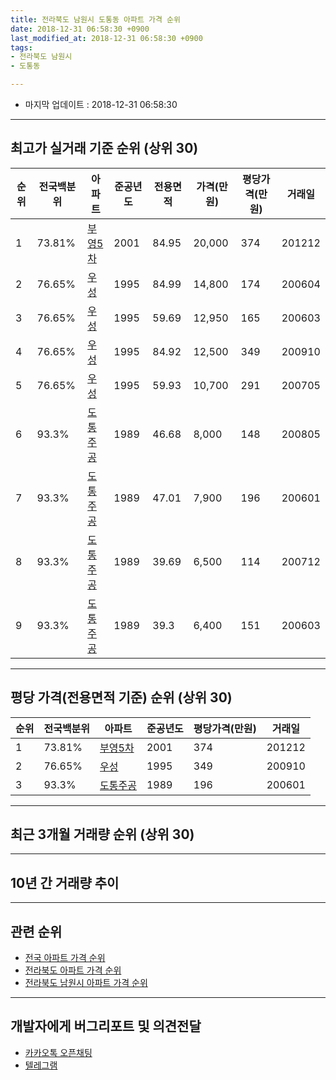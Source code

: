 ```yaml
---
title: 전라북도 남원시 도통동 아파트 가격 순위
date: 2018-12-31 06:58:30 +0900
last_modified_at: 2018-12-31 06:58:30 +0900
tags:
- 전라북도 남원시
- 도통동

---
```


* 마지막 업데이트 : 2018-12-31 06:58:30

---

## 최고가 실거래 기준 순위 (상위 30)


|순위|전국백분위|아파트|준공년도|전용면적|가격(만원)|평당가격(만원)|거래일|
|---|---|---|---|---|---|---|---|
|1|73.81%|[부영5차](https://search.naver.com/search.naver?query=%EC%A0%84%EB%9D%BC%EB%B6%81%EB%8F%84+%EB%82%A8%EC%9B%90%EC%8B%9C+%EB%8F%84%ED%86%B5%EB%8F%99+%EB%B6%80%EC%98%815%EC%B0%A8)|2001|84.95|20,000|374|201212|
|2|76.65%|[우성](https://search.naver.com/search.naver?query=%EC%A0%84%EB%9D%BC%EB%B6%81%EB%8F%84+%EB%82%A8%EC%9B%90%EC%8B%9C+%EB%8F%84%ED%86%B5%EB%8F%99+%EC%9A%B0%EC%84%B1)|1995|84.99|14,800|174|200604|
|3|76.65%|[우성](https://search.naver.com/search.naver?query=%EC%A0%84%EB%9D%BC%EB%B6%81%EB%8F%84+%EB%82%A8%EC%9B%90%EC%8B%9C+%EB%8F%84%ED%86%B5%EB%8F%99+%EC%9A%B0%EC%84%B1)|1995|59.69|12,950|165|200603|
|4|76.65%|[우성](https://search.naver.com/search.naver?query=%EC%A0%84%EB%9D%BC%EB%B6%81%EB%8F%84+%EB%82%A8%EC%9B%90%EC%8B%9C+%EB%8F%84%ED%86%B5%EB%8F%99+%EC%9A%B0%EC%84%B1)|1995|84.92|12,500|349|200910|
|5|76.65%|[우성](https://search.naver.com/search.naver?query=%EC%A0%84%EB%9D%BC%EB%B6%81%EB%8F%84+%EB%82%A8%EC%9B%90%EC%8B%9C+%EB%8F%84%ED%86%B5%EB%8F%99+%EC%9A%B0%EC%84%B1)|1995|59.93|10,700|291|200705|
|6|93.3%|[도통주공](https://search.naver.com/search.naver?query=%EC%A0%84%EB%9D%BC%EB%B6%81%EB%8F%84+%EB%82%A8%EC%9B%90%EC%8B%9C+%EB%8F%84%ED%86%B5%EB%8F%99+%EB%8F%84%ED%86%B5%EC%A3%BC%EA%B3%B5)|1989|46.68|8,000|148|200805|
|7|93.3%|[도통주공](https://search.naver.com/search.naver?query=%EC%A0%84%EB%9D%BC%EB%B6%81%EB%8F%84+%EB%82%A8%EC%9B%90%EC%8B%9C+%EB%8F%84%ED%86%B5%EB%8F%99+%EB%8F%84%ED%86%B5%EC%A3%BC%EA%B3%B5)|1989|47.01|7,900|196|200601|
|8|93.3%|[도통주공](https://search.naver.com/search.naver?query=%EC%A0%84%EB%9D%BC%EB%B6%81%EB%8F%84+%EB%82%A8%EC%9B%90%EC%8B%9C+%EB%8F%84%ED%86%B5%EB%8F%99+%EB%8F%84%ED%86%B5%EC%A3%BC%EA%B3%B5)|1989|39.69|6,500|114|200712|
|9|93.3%|[도통주공](https://search.naver.com/search.naver?query=%EC%A0%84%EB%9D%BC%EB%B6%81%EB%8F%84+%EB%82%A8%EC%9B%90%EC%8B%9C+%EB%8F%84%ED%86%B5%EB%8F%99+%EB%8F%84%ED%86%B5%EC%A3%BC%EA%B3%B5)|1989|39.3|6,400|151|200603|


---

## 평당 가격(전용면적 기준) 순위 (상위 30)


|순위|전국백분위|아파트|준공년도|평당가격(만원)|거래일|
|---|---|---|---|---|---|
|1|73.81%|[부영5차](https://search.naver.com/search.naver?query=%EC%A0%84%EB%9D%BC%EB%B6%81%EB%8F%84+%EB%82%A8%EC%9B%90%EC%8B%9C+%EB%8F%84%ED%86%B5%EB%8F%99+%EB%B6%80%EC%98%815%EC%B0%A8)|2001|374|201212|
|2|76.65%|[우성](https://search.naver.com/search.naver?query=%EC%A0%84%EB%9D%BC%EB%B6%81%EB%8F%84+%EB%82%A8%EC%9B%90%EC%8B%9C+%EB%8F%84%ED%86%B5%EB%8F%99+%EC%9A%B0%EC%84%B1)|1995|349|200910|
|3|93.3%|[도통주공](https://search.naver.com/search.naver?query=%EC%A0%84%EB%9D%BC%EB%B6%81%EB%8F%84+%EB%82%A8%EC%9B%90%EC%8B%9C+%EB%8F%84%ED%86%B5%EB%8F%99+%EB%8F%84%ED%86%B5%EC%A3%BC%EA%B3%B5)|1989|196|200601|


---

## 최근 3개월 거래량 순위 (상위 30)


<div style="width:100%;">
    <canvas id="deal_count_ranking" height="250"></canvas>
</div>


<script>
new Chart(document.getElementById("deal_count_ranking"), {
    type: 'horizontalBar',
    data: {
        labels: ['부영5차', '도통주공', '우성'],
        datasets: [{
            label: '실거래 수',
            data: [7, 6, 3],
            borderColor: "rgba(255, 0, 128, 1)",
            backgroundColor: "rgba(255, 0, 128, 0.5)",
            fill: false,
        }]
    },
    options: {
        responsive: true,
        title: {
            display: true,
            text: '최근 3개월 거래량 순위'
        },
        tooltips: {
            mode: 'index',
            intersect: false,
            callbacks: {
                title: function(tooltipItems, data) {
                    return "실거래 수:";
                },
                label: function(tooltipItem, data) {
                    return data.labels[tooltipItem.index] + ": " + tooltipItem.xLabel;
                }
            }
        },
        hover: {
            mode: 'nearest',
            intersect: true
        },
        scales: {
            xAxes: [{
                display: true,
                scaleLabel: {
                    display: true,
                    labelString: '실거래 수'
                },
                ticks: {
                    suggestedMin: 0,
                }
            }],
            yAxes: [{
                display: true,
                ticks: {
                    autoSkip: false,
                    callback: function(value, index, values) {
                        if (value.length > 15)
                            return value.substr(0, 13) + "...";
                        else
                            return value;
                    }
                },
                scaleLabel: {
                    display: false,
                }
            }]
        }
    }
});

</script>


---

## 10년 간 거래량 추이


<div style="width:100%;">
    <canvas id="deal_progress" height="250"></canvas>
</div>

<script>
new Chart(document.getElementById("deal_progress"), {
    type: 'line',
    data: {
        labels: ['200812','200901','200902','200903','200904','200905','200906','200907','200908','200909','200910','200911','200912','201001','201002','201003','201004','201005','201006','201007','201008','201009','201010','201011','201012','201101','201102','201103','201104','201105','201106','201107','201108','201109','201110','201111','201112','201201','201202','201203','201204','201205','201206','201207','201208','201209','201210','201211','201212','201301','201302','201303','201304','201305','201306','201307','201308','201309','201310','201311','201312','201401','201402','201403','201404','201405','201406','201407','201408','201409','201410','201411','201412','201501','201502','201503','201504','201505','201506','201507','201508','201509','201510','201511','201512','201601','201602','201603','201604','201605','201606','201607','201608','201609','201610','201611','201612','201701','201702','201703','201704','201705','201706','201707','201708','201709','201710','201711','201712','201801','201802','201803','201804','201805','201806','201807','201808','201809','201810','201811','201812'],
        datasets: [{
            label: '실거래 수',
            pointRadius: 1,
            data: [4, 4, 8, 4, 1, 2, 2, 8, 7, 1, 4, 3, 10, 6, 4, 6, 4, 0, 6, 2, 3, 1, 3, 5, 5, 11, 7, 8, 7, 3, 3, 7, 3, 3, 2, 6, 8, 2, 4, 3, 2, 4, 4, 2, 2, 4, 7, 3, 25, 7, 6, 11, 5, 7, 6, 3, 2, 6, 6, 2, 7, 9, 3, 4, 2, 2, 5, 3, 1, 4, 6, 6, 5, 11, 7, 8, 9, 9, 1, 9, 5, 3, 7, 8, 4, 2, 6, 9, 4, 6, 6, 3, 2, 8, 10, 9, 5, 7, 8, 2, 3, 8, 3, 5, 3, 1, 6, 6, 5, 6, 3, 9, 3, 4, 6, 1, 6, 6, 7, 7, 2],
            borderColor: "rgba(255, 201, 14, 1)",
            backgroundColor: "rgba(255, 201, 14, 0.5)",
            fill: true,
        }]
    },
    options: {
        responsive: true,
        title: {
            display: true,
            text: '10년간 거래량 추이'
        },
        tooltips: {
            mode: 'index',
            intersect: false,
        },
        hover: {
            mode: 'nearest',
            intersect: true
        },
        scales: {
            xAxes: [{
                display: true,
                scaleLabel: {
                    display: true,
                    labelString: '년/월'
                }
            }],
            yAxes: [{
                display: true,
                ticks: {
                    suggestedMin: 0,
                },
                scaleLabel: {
                    display: true,
                    labelString: '실거래 수'
                }
            }]
        }
    }
});

</script>


---

## 관련 순위

- [전국 아파트 가격 순위](https://inasie.github.io/apt-ranking/전국)
- [전라북도 아파트 가격 순위](https://inasie.github.io/apt-ranking/전라북도)
- [전라북도 남원시 아파트 가격 순위](https://inasie.github.io/apt-ranking/전라북도-남원시)


---

## 개발자에게 버그리포트 및 의견전달

- [카카오톡 오픈채팅](https://open.kakao.com/o/gLJUAP4)
- [텔레그램](https://t.me/inasie)

